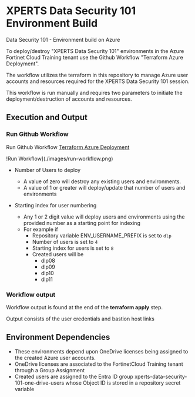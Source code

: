# XPERTS Data Security 101 Environment Build

Data Security 101 - Environment build on Azure

To deploy/destroy "XPERTS Data Security 101" environments in the Azure Fortinet Cloud Training tenant use the Github Workflow "Terraform Azure Deployment".

The workflow utilizes the terraform in this repository to manage Azure user accounts and resources required for the XPERTS Data Security 101 session.

This workflow is run manually and requires two parameters to initiate the deployment/destruction of accounts and resources.

## Execution and Output

### Run Github Workflow

Run Github Workflow [Terraform Azure Deployment](https://github.com/FortinetCloudCSE/xperts-data-security-101-env-build/actions/workflows/terraform.yml)

!Run Workflow](./images/run-workflow.png)

- Number of Users to deploy
  - A value of zero will destroy any existing users and environments.
  - A value of 1 or greater will deploy/update that number of users and environments

- Starting index for user numbering
  - Any 1 or 2 digit value will deploy users and environments using the provided number as a starting point for indexing
  - For example if
    - Repository variable ENV_USERNAME_PREFIX is set to `dlp`
    - Number of users is set to `4`
    - Starting index for users is set to `8`
    - Created users will be
      - dlp08
      - dlp09
      - dlp10
      - dlp11

### Workflow output

Workflow output is found at the end of the **terraform apply** step.

Output consists of the user credentials and bastion host links

## Environment Dependencies

- These environments depend upon OneDrive licenses being assigned to the created Azure user accounts.
- OneDrive licenses are associated to the FortinetCloud Training tenant through a Group Assignment
- Created users are assigned to the Entra ID group xperts-data-security-101-one-drive-users whose Object ID is stored in a repository secret variable
